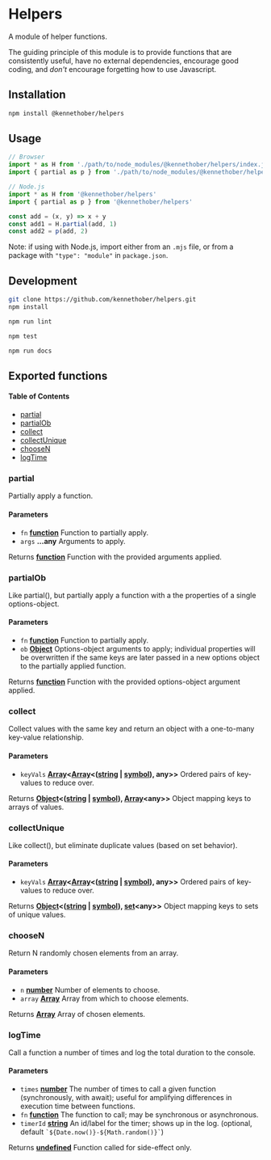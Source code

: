 # Helpers

A module of helper functions.

The guiding principle of this module is to provide functions that are consistently useful, have no external dependencies, encourage good coding, and *don't* encourage forgetting how to use Javascript.

## Installation

```bash
npm install @kennethober/helpers
```

## Usage

```js
// Browser
import * as H from './path/to/node_modules/@kennethober/helpers/index.js'
import { partial as p } from './path/to/node_modules/@kennethober/helpers/index.js'

// Node.js
import * as H from '@kennethober/helpers'
import { partial as p } from '@kennethober/helpers'

const add = (x, y) => x + y
const add1 = H.partial(add, 1)
const add2 = p(add, 2)
```

Note: if using with Node.js, import either from an `.mjs` file, or from a package with `"type": "module"` in `package.json`.

## Development

```bash
git clone https://github.com/kennethober/helpers.git
npm install

npm run lint

npm test

npm run docs
```

## Exported functions

<!-- Generated by documentation.js. Update this documentation by updating the source code. -->

#### Table of Contents

*   [partial](#partial)
*   [partialOb](#partialob)
*   [collect](#collect)
*   [collectUnique](#collectunique)
*   [chooseN](#choosen)
*   [logTime](#logtime)

### partial

Partially apply a function.

#### Parameters

*   `fn` **[function](https://developer.mozilla.org/docs/Web/JavaScript/Reference/Statements/function)** Function to partially apply.
*   `args` **...any** Arguments to apply.

Returns **[function](https://developer.mozilla.org/docs/Web/JavaScript/Reference/Statements/function)** Function with the provided arguments applied.

### partialOb

Like partial(), but partially apply a function with a the properties of a single options-object.

#### Parameters

*   `fn` **[function](https://developer.mozilla.org/docs/Web/JavaScript/Reference/Statements/function)** Function to partially apply.
*   `ob` **[Object](https://developer.mozilla.org/docs/Web/JavaScript/Reference/Global_Objects/Object)** Options-object arguments to apply; individual properties will be overwritten if the same keys are later passed in a new options object to the partially applied function.

Returns **[function](https://developer.mozilla.org/docs/Web/JavaScript/Reference/Statements/function)** Function with the provided options-object argument applied.

### collect

Collect values with the same key and return an object with a one-to-many key-value relationship.

#### Parameters

*   `keyVals` **[Array](https://developer.mozilla.org/docs/Web/JavaScript/Reference/Global_Objects/Array)<[Array](https://developer.mozilla.org/docs/Web/JavaScript/Reference/Global_Objects/Array)<([string](https://developer.mozilla.org/docs/Web/JavaScript/Reference/Global_Objects/String) | [symbol](https://developer.mozilla.org/docs/Web/JavaScript/Reference/Global_Objects/Symbol)), any>>** Ordered pairs of key-values to reduce over.

Returns **[Object](https://developer.mozilla.org/docs/Web/JavaScript/Reference/Global_Objects/Object)<([string](https://developer.mozilla.org/docs/Web/JavaScript/Reference/Global_Objects/String) | [symbol](https://developer.mozilla.org/docs/Web/JavaScript/Reference/Global_Objects/Symbol)), [Array](https://developer.mozilla.org/docs/Web/JavaScript/Reference/Global_Objects/Array)\<any>>** Object mapping keys to arrays of values.

### collectUnique

Like collect(), but eliminate duplicate values (based on set behavior).

#### Parameters

*   `keyVals` **[Array](https://developer.mozilla.org/docs/Web/JavaScript/Reference/Global_Objects/Array)<[Array](https://developer.mozilla.org/docs/Web/JavaScript/Reference/Global_Objects/Array)<([string](https://developer.mozilla.org/docs/Web/JavaScript/Reference/Global_Objects/String) | [symbol](https://developer.mozilla.org/docs/Web/JavaScript/Reference/Global_Objects/Symbol)), any>>** Ordered pairs of key-values to reduce over.

Returns **[Object](https://developer.mozilla.org/docs/Web/JavaScript/Reference/Global_Objects/Object)<([string](https://developer.mozilla.org/docs/Web/JavaScript/Reference/Global_Objects/String) | [symbol](https://developer.mozilla.org/docs/Web/JavaScript/Reference/Global_Objects/Symbol)), [set](https://developer.mozilla.org/docs/Web/JavaScript/Reference/Global_Objects/Set)\<any>>** Object mapping keys to sets of unique values.

### chooseN

Return N randomly chosen elements from an array.

#### Parameters

*   `n` **[number](https://developer.mozilla.org/docs/Web/JavaScript/Reference/Global_Objects/Number)** Number of elements to choose.
*   `array` **[Array](https://developer.mozilla.org/docs/Web/JavaScript/Reference/Global_Objects/Array)** Array from which to choose elements.

Returns **[Array](https://developer.mozilla.org/docs/Web/JavaScript/Reference/Global_Objects/Array)** Array of chosen elements.

### logTime

Call a function a number of times and log the total duration to the console.

#### Parameters

*   `times` **[number](https://developer.mozilla.org/docs/Web/JavaScript/Reference/Global_Objects/Number)** The number of times to call a given function (synchronously, with await); useful for amplifying differences in execution time between functions.
*   `fn` **[function](https://developer.mozilla.org/docs/Web/JavaScript/Reference/Statements/function)** The function to call; may be synchronous or asynchronous.
*   `timerId` **[string](https://developer.mozilla.org/docs/Web/JavaScript/Reference/Global_Objects/String)** An id/label for the timer; shows up in the log. (optional, default `` `${Date.now()}-${Math.random()}` ``)

Returns **[undefined](https://developer.mozilla.org/docs/Web/JavaScript/Reference/Global_Objects/undefined)** Function called for side-effect only.
